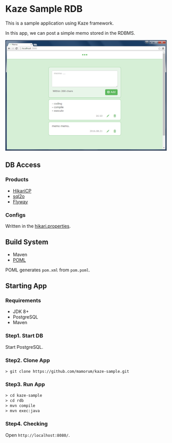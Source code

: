 # Kaze Sample RDB
This is a sample application using Kaze framework. 

In this app, we can post a simple memo stored in the RDBMS.

![App screen](app-screen.png)


## DB Access
### Products
- [HikariCP](https://github.com/brettwooldridge/HikariCP)
- [sql2o](https://github.com/aaberg/sql2o)
- [Flyway](https://github.com/flyway/flyway)


### Configs
Written in the [hikari.properties](src/main/resources/db/hikari.properties).


## Build System
- Maven
- [POML](https://github.com/mamorum/poml)

POML generates `pom.xml` from `pom.poml`.


## Starting App
### Requirements
- JDK 8+
- PostgreSQL
- Maven


### Step1. Start DB
Start PostgreSQL.

### Step2. Clone App
```
> git clone https://github.com/mamorum/kaze-sample.git
```

### Step3. Run App
```
> cd kaze-sample
> cd rdb
> mvn compile
> mvn exec:java
```

### Step4. Checking
Open `http://localhost:8080/`.
